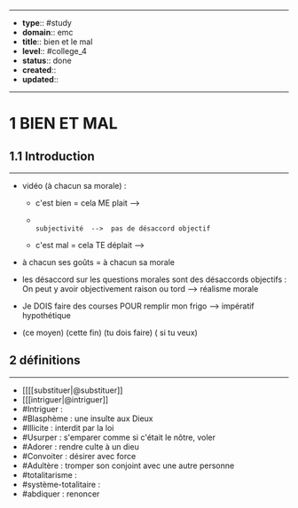 
---
- **type**:: #study
- **domain**:: emc
- **title**:: bien et le mal
- **level**:: #college_4
- **status**:: done
- **created**:: 
- **updated**:: 
---

# 1	BIEN ET MAL

## 1.1	Introduction
---

- vidéo (à chacun sa morale) :
	- c'est bien  =  cela ME plait     -->
	-                                                           subjectivité  -->  pas de désaccord objectif
	- c'est mal  = cela TE déplait    -->
- à chacun ses goûts = à chacun sa morale

- les désaccord sur les questions morales sont des désaccords objectifs :                                                   On peut y avoir objectivement raison ou tord --> réalisme morale

- Je DOIS faire des courses POUR remplir mon frigo --> impératif   hypothétique 
- (ce moyen)                         (cette fin)                                   (tu dois faire)  ( si tu veux)




## 2	définitions
---



- [[[[substituer|@substituer]]
- [[[intriguer|@intriguer]]
- #Intriguer : 
- #Blasphème : une insulte aux Dieux
- #Illicite : interdit par la loi
- #Usurper : s'emparer comme si c'était le nôtre, voler
- #Adorer : rendre culte à un dieu
- #Convoiter : désirer avec force
- #Adultère : tromper son conjoint avec une autre personne
- #totalitarisme  : 
- #système-totalitaire :
- #abdiquer : renoncer

